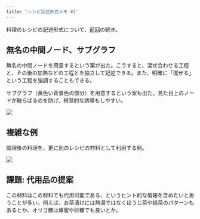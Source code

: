 ```yaml
---
title: 'レシピ記述形式メモ #2'
---
```

料理のレシピの記述形式について、[前回](https://r7kamura.com/articles/2022-05-13-mermaid-recipe-memo)の続き。

無名の中間ノード、サブグラフ
--------------

無名の中間ノードを用意するという案が出た。こうすると、混ぜ合わせる工程と、その後の加熱などの工程とを独立して記述できる。また、明確に「混ぜる」という工程を強調することもできる。

サブグラフ（黄色い背景色の部分）を用意するという案も出た。見た目上のノードが散らばるのを防げ、視覚的な誘導もしやすい。

![](https://lh5.googleusercontent.com/2huhtI7txEhd157LyNqGP1oaQIBiXjNWFdu-Iby7i-9oMu8g1rxeas_SWoLZPspoTyYsQ7jx_uvxQCub8GSI5NFRXmBUswYWQxJNYb8ywxOxhqcu43ruudmx1vYolWuzM54rFtDwAyUl_Gccf3suFw)

複雑な例
----

調理後の料理を、更に別のレシピの材料として利用する例。

![](https://lh4.googleusercontent.com/Lrmd07dvlAdSpY286eSsbFRaB_Hgdy3tuw3KU6NkChlrw22YEFoS7n8VU5tpefn_kdlbs6l0f7W7f9hhTZwHXl4tu2t2a5w1Qqe4WsDcosxXhqrSk_weaA4Xzi-LoizaT04HXXwAVu6r5JuJoJSsMw)

課題: 代用品の提案
----------

この材料はこの材料でも代用可能である、というヒント的な情報を含めたいと思うことが多い。例えば、お茶漬けには熱湯ではなくほうじ茶や緑茶のパターンもあるとか、オリゴ糖は蜂蜜や砂糖でも良いとか。
